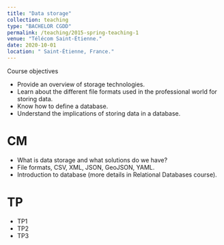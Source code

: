 ```yaml
---
title: "Data storage"
collection: teaching
type: "BACHELOR CGDD"
permalink: /teaching/2015-spring-teaching-1
venue: "Télécom Saint-Étienne."
date: 2020-10-01
location: " Saint-Étienne, France."
---
```


Course objectives
 - Provide an overview of storage technologies.
 - Learn about the different file formats used in the professional world for storing data.
 - Know how to define a database.
 - Understand the implications of storing data in a database.

CM
======
- What is data storage and what solutions do we have?
- File formats, CSV, XML, JSON, GeoJSON, YAML.
- Introduction to database (more details in Relational Databases course).


TP
======
- TP1
- TP2
- TP3

